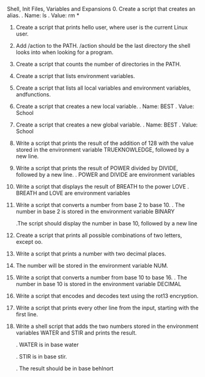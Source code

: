 Shell, Init Files, Variables and Expansions
0. Create a script that creates an alias.
	. Name: ls
	. Value: rm *

1. Create a script that prints hello user, where user is the current Linux user.

2. Add /action to the PATH. /action should be the last directory the shell looks into when looking for a program.

3. Create a script that counts the number of directories in the PATH.

4. Create a script that lists environment variables.

5. Create a script that lists all local variables and environment variables, andfunctions.

6. Create a script that creates a new local variable.
	.  Name: BEST
	.  Value: School

7. Create a script that creates a new global variable.
	.  Name: BEST
	.  Value: School

8. Write a script that prints the result of the addition of 128 with the value stored in the environment variable TRUEKNOWLEDGE, followed by a new line.

9. Write a script that prints the result of POWER divided by DIVIDE, followed by a new line.
	. POWER and DIVIDE are environment variables

10. Write a script that displays the result of BREATH to the power LOVE
	. BREATH and LOVE are environment variables

10. Write a script that converts a number from base 2 to base 10.
	. The number in base 2 is stored in the environment variable BINARY

	.The script should display the number in base 10, followed by a new line

11. Create a script that prints all possible combinations of two letters, except oo.

12. Write a script that prints a number with two decimal places.

13. The number will be stored in the environment variable NUM.

14. Write a script that converts a number from base 10 to base 16.
	. The number in base 10 is stored in the environment variable DECIMAL

15. Write a script that encodes and decodes text using the rot13 encryption.

16. Write a script that prints every other line from the input, starting with the first line.

17. Write a shell script that adds the two numbers stored in the environment variables WATER and STIR and prints the result.

	. WATER is in base water

	. STIR is in base stir.

	. The result should be in base behlnort
